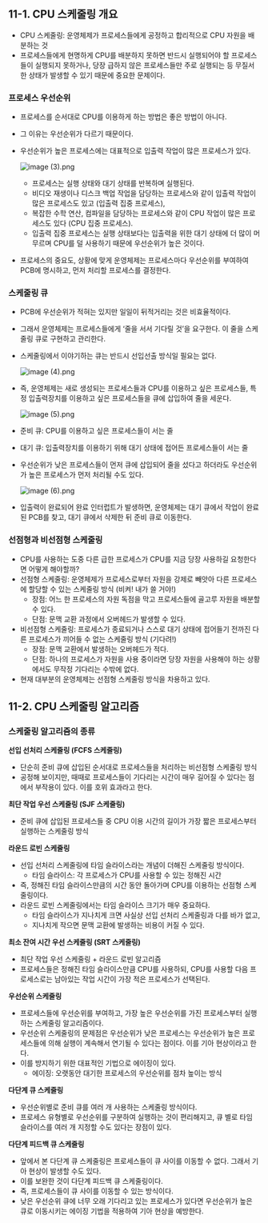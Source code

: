 ## 11-1.  CPU 스케줄링 개요

- CPU 스케줄링: 운영체제가 프로세스들에게 공정하고 합리적으로 CPU 자원을 배분하는 것
- 프로세스들에게 현명하게 CPU를 배분하지 못하면 반드시 실행되어야 할 프로세스들이 실행되지 못하거나, 당장 급하지 않은 프로세스들만 주로 실행되는 등 무질서한 상태가 발생할 수 있기 때문에 중요한 문제이다.

### 프로세스 우선순위

- 프로세스를 순서대로 CPU를 이용하게 하는 방법은 좋은 방법이 아니다.
- 그 이유는 우선순위가 다르기 때문이다.
- 우선순위가 높은 프로세스에는 대표적으로 입출력 작업이 많은 프로세스가 있다.

  ![image (3).png](https://prod-files-secure.s3.us-west-2.amazonaws.com/ccee4141-ca57-49be-9629-57442a73b9ab/b0c650e8-d1cb-43e8-ab9b-42c62da78c0b/image_(3).png)

    - 프로세스는 실행 상태와 대기 상태를 반복하며 실행된다.
    - 비디오 재생이나 디스크 백업 작업을 담당하는 프로세스와 같이 입출력 작업이 많은 프로세스도 있고 (입출력 집중 프로세스),
    - 복잡한 수학 연산, 컴파일을 담당하는 프로세스와 같이 CPU 작업이 많은 프로세스도 있다 (CPU 집중 프로세스).
    - 입출력 집중 프로세스는 실행 상태보다는 입출력을 위한 대기 상태에 더 많이 머무르며 CPU를 덜 사용하기 때문에 우선순위가 높은 것이다.
- 프로세스의 중요도, 상황에 맞게 운영체제는 프로세스마다 우선순위를 부여하여 PCB에 명시하고, 먼저 처리할 프로세스를 결정한다.

### 스케줄링 큐

- PCB에 우선순위가 적혀는 있지만 일일이 뒤적거리는 것은 비효율적이다.
- 그래서 운영체제는 프로세스들에게 ‘줄을 서서 기다릴 것’을 요구한다. 이 줄을 스케줄링 큐로 구현하고 관리한다.
- 스케줄링에서 이야기하는 큐는 반드시 선입선출 방식일 필요는 없다.

  ![image (4).png](https://prod-files-secure.s3.us-west-2.amazonaws.com/ccee4141-ca57-49be-9629-57442a73b9ab/a9bed8c5-383a-42eb-ac66-29c982197017/image_(4).png)

- 즉, 운영체제는 새로 생성되는 프로세스들과 CPU를 이용하고 싶은 프로세스들, 특정 입출력장치를 이용하고 싶은 프로세스들을 큐에 삽입하여 줄을 세운다.

  ![image (5).png](https://prod-files-secure.s3.us-west-2.amazonaws.com/ccee4141-ca57-49be-9629-57442a73b9ab/d352d958-a2e2-48c7-8a28-29aae7c7e87a/image_(5).png)

- 준비 큐: CPU를 이용하고 싶은 프로세스들이 서는 줄
- 대기 큐: 입출력장치를 이용하기 위해 대기 상태에 접어든 프로세스들이 서는 줄

- 우선순위가 낮은 프로세스들이 먼저 큐에 삽입되어 줄을 섰다고 하더라도 우선순위가 높은 프로세스가 먼저 처리될 수도 있다.

  ![image (6).png](https://prod-files-secure.s3.us-west-2.amazonaws.com/ccee4141-ca57-49be-9629-57442a73b9ab/d7cf95d9-ad2b-4023-800c-e1d2648e76c0/image_(6).png)

- 입출력이 완료되어 완료 인터럽트가 발생하면, 운영체제는 대기 큐에서 작업이 완료된 PCB를 찾고, 대기 큐에서 삭제한 뒤 준비 큐로 이동한다.

### 선점형과 비선점형 스케줄링

- CPU를 사용하는 도중 다른 급한 프로세스가 CPU를 지금 당장 사용하길 요청한다면 어떻게 해야할까?
- 선점형 스케줄링:  운영체제가 프로세스로부터 자원을 강제로 빼앗아 다른 프로세스에 할당할 수 있는 스케줄링 방식 (비켜! 내가 쓸 거야!)
    - 장점: 어느 한 프로세스의 자원 독점을 막고 프로세스들에 골고루 자원을 배분할 수 있다.
    - 단점: 문맥 교환 과정에서 오버헤드가 발생할 수 있다.
- 비선점형 스케줄링: 프로세스가 종료되거나 스스로 대기 상태에 접어들기 전까진 다른 프로세스가 끼어들 수 없는 스케줄링 방식 (기다려!)
    - 장점: 문맥 교환에서 발생하는 오버헤드가 적다.
    - 단점: 하나의 프로세스가 자원을 사용 중이라면 당장 자원을 사용해야 하는 상황에서도 무작정 기다리는 수밖에 없다.
- 현재 대부분의 운영체제는 선점형 스케줄링 방식을 차용하고 있다.

## 11-2. CPU 스케줄링 알고리즘

### 스케줄링 알고리즘의 종류

**선입 선처리 스케줄링 (FCFS 스케줄링)**

- 단순히 준비 큐에 삽입된 순서대로 프로세스들을 처리하는 비선점형 스케줄링 방식
- 공정해 보이지만, 때때로 프로세스들이 기다리는 시간이 매우 길어질 수 있다는 점에서 부작용이 있다. 이를 호위 효과라고 한다.

**최단 작업 우선 스케줄링 (SJF 스케줄링)**

- 준비 큐에 삽입된 프로세스들 중 CPU 이용 시간의 길이가 가장 짧은 프로세스부터 실행하는 스케줄링 방식

**라운드 로빈 스케줄링**

- 선입 선처리 스케줄링에 타임 슬라이스라는 개념이 더해진 스케줄링 방식이다.
    - 타임 슬라이스: 각 프로세스가 CPU를 사용할 수 있는 정해진 시간
- 즉, 정해진 타임 슬라이스만큼의 시간 동안 돌아가며 CPU를 이용하는 선점형 스케줄링이다.
- 라운드 로빈 스케줄링에서는 타임 슬라이스 크기가 매우 중요하다.
    - 타임 슬라이스가 지나치게 크면 사실상 선입 선처리 스케줄링과 다를 바가 없고,
    - 지나치게 작으면 문맥 교환에 발생하는 비용이 커질 수 있다.

**최소 잔여 시간 우선 스케줄링 (SRT 스케줄링)**

- 최단 작업 우선 스케줄링 + 라운드 로빈 알고리즘
- 프로세스들은 정해진 타임 슬라이스만큼 CPU를 사용하되, CPU를 사용할 다음 프로세스로는 남아있는 작업 시간이 가장 적은 프로세스가 선택된다.

**우선순위 스케줄링**

- 프로세스들에 우선순위를 부여하고, 가장 높은 우선순위를 가진 프로세스부터 실행하는 스케줄링 알고리즘이다.
- 우선순위 스케줄링의 문제점은 우선순위가 낮은 프로세스는 우선순위가 높은 프로세스들에 의해 실행이 계속해서 연기될 수 있다는 점이다. 이를 기아 현상이라고 한다.
- 이를 방지하기 위한 대표적인 기법으로 에이징이 있다.
    - 에이징: 오랫동안 대기한 프로세스의 우선순위를 점차 높이는 방식

**다단계 큐 스케줄링**

- 우선순위별로 준비 큐를 여러 개 사용하는 스케줄링 방식이다.
- 프로세스 유형별로 우선순위를 구분하여 실행하는 것이 편리해지고, 큐 별로 타임 슬라이스를 여러 개 지정할 수도 있다는 장점이 있다.

**다단계 피드백 큐 스케줄링**

- 앞에서 본 다단계 큐 스케줄링은 프로세스들이 큐 사이를 이동할 수 없다. 그래서 기아 현상이 발생할 수도 있다.
- 이를 보완한 것이 다단계 피드백 큐 스케줄링이다.
- 즉, 프로세스들이 큐 사이를 이동할 수 있는 방식이다.
- 낮은 우선순위 큐에 너무 오래 기다리고 있는 프로세스가 있다면 우선순위가 높은 큐로 이동시키는 에이징 기법을 적용하여 기아 현상을 예방한다.